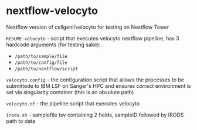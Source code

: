# nextflow-velocyto
Nextflow version of cellgeni/velocyto for testing on Nextflow Tower

`RESUME-velocyto` - script that executes velocyto nextflow pipeline, has 3 hardcode arguments (for testing sake):
* `/path/to/sample/file`
* `/path/to/config/file`
* `/path/to/nextflow/script`

`velocyto.config` - the configuration script that allows the processes to be submittede to IBM LSF on Sanger's HPC and ensures correct environment is set via singularity container (this is an absolute path)

`velocyto.nf` - the pipeline script that executes velocyto

`irods.sh` - samplefile tsv containing 2 fields, sampleID followed by IRODS path to data
